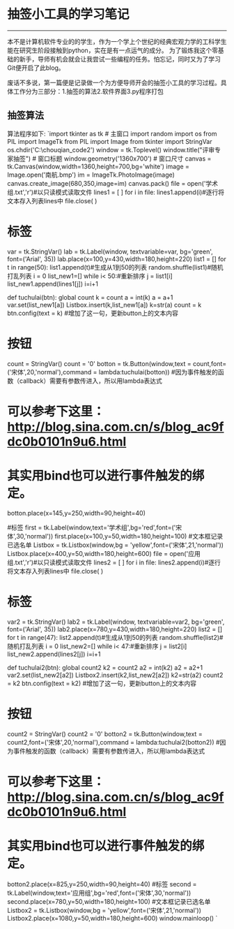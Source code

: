 # 抽签小工具的学习笔记
---
本不是计算机软件专业的的学生，作为一个学上个世纪的经典宏观力学的工科学生能在研究生阶段接触到python，实在是有一点运气的成分。
为了锻炼我这个零基础的新手，导师有机会就会让我尝试一些编程的任务。怕忘记，同时又为了学习Git便开启了此blog。

   废话不多说，第一篇便是记录做一个为方便导师开会的抽签小工具的学习过程。具体工作分为三部分：1.抽签的算法2.软件界面3.py程序打包

## 抽签算法
算法程序如下:
`import tkinter as tk # 主窗口
import random
import os
from PIL import ImageTk
from PIL import Image
from tkinter import StringVar
os.chdir('C:\chouqian_code2')
window = tk.Toplevel()
window.title("评审专家抽签")   # 窗口标题
window.geometry('1360x700')  # 窗口尺寸 
canvas = tk.Canvas(window,width=1360,height=700,bg='white')
image = Image.open('南航.bmp')
im = ImageTk.PhotoImage(image)
canvas.create_image(680,350,image=im)
canvas.pack()
file = open('学术组.txt','r')#以只读模式读取文件
lines1 = [ ]
for i  in file:
    lines1.append(i)#逐行将文本存入列表lines中
file.close( )
# 标签
var = tk.StringVar()
lab = tk.Label(window, textvariable=var, bg='green', font=('Arial', 35))
lab.place(x=100,y=430,width=180,height=220)
list1 = []
for t in range(50):
    list1.append(t)#生成从1到50的列表
    random.shuffle(list1)#随机打乱列表
i = 0
list_new1=[]
while i< 50:#重新排序
    j = list1[i]
    list_new1.append(lines1[j])
    i=i+1

def tuchulai(btn):
    global count
    k = count
    a = int(k)
    a = a+1
    var.set(list_new1[a])
    Listbox.insert(k,list_new1[a])
    k=str(a)
    count = k
    btn.config(text = k) #增加了这一句，更新button上的文本内容
# 按钮
count = StringVar() 
count = '0' 
botton = tk.Button(window,text = count,font=('宋体',20,'normal'),command = lambda:tuchulai(botton)) #因为事件触发的函数（callback）需要有参数传进入，所以用lambda表达式
# 可以参考下这里：http://blog.sina.com.cn/s/blog_ac9fdc0b0101n9u6.html
# 其实用bind也可以进行事件触发的绑定。
botton.place(x=145,y=250,width=90,height=40)

#标签
first = tk.Label(window,text='学术组',bg='red',font=('宋体',30,'normal'))
first.place(x=100,y=50,width=180,height=100)
#文本框记录已选名单
Listbox = tk.Listbox(window,bg = 'yellow',font=('宋体',21,'normal'))
Listbox.place(x=400,y=50,width=180,height=600)
file = open('应用组.txt','r')#以只读模式读取文件
lines2 = [ ]
for i  in file:
    lines2.append(i)#逐行将文本存入列表lines中
file.close( )
# 标签
var2 = tk.StringVar()
lab2 = tk.Label(window, textvariable=var2, bg='green', font=('Arial', 35))
lab2.place(x=780,y=430,width=180,height=220)
list2 = []
for t in range(47):
    list2.append(t)#生成从1到50的列表
    random.shuffle(list2)#随机打乱列表
i = 0
list_new2=[]
while i< 47:#重新排序
    j = list2[i]
    list_new2.append(lines2[j])
    i=i+1

def tuchulai2(btn):
    global count2
    k2 = count2
    a2 = int(k2)
    a2 = a2+1
    var2.set(list_new2[a2])
    Listbox2.insert(k2,list_new2[a2])
    k2=str(a2)
    count2 = k2
    btn.config(text = k2) #增加了这一句，更新button上的文本内容
# 按钮
count2 = StringVar() 
count2 = '0' 
botton2 = tk.Button(window,text = count2,font=('宋体',20,'normal'),command = lambda:tuchulai2(botton2)) #因为事件触发的函数（callback）需要有参数传进入，所以用lambda表达式
# 可以参考下这里：http://blog.sina.com.cn/s/blog_ac9fdc0b0101n9u6.html
# 其实用bind也可以进行事件触发的绑定。
botton2.place(x=825,y=250,width=90,height=40)
#标签
second = tk.Label(window,text='应用组',bg='red',font=('宋体',30,'normal'))
second.place(x=780,y=50,width=180,height=100)
#文本框记录已选名单
Listbox2 = tk.Listbox(window,bg = 'yellow',font=('宋体',21,'normal'))
Listbox2.place(x=1080,y=50,width=180,height=600)
window.mainloop() `

